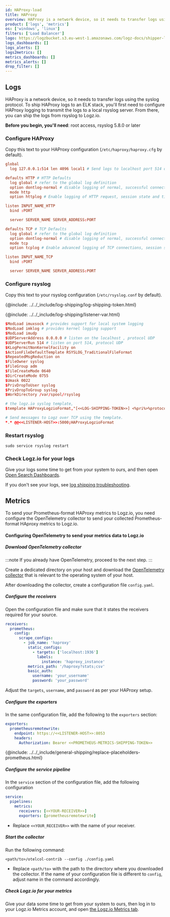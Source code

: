 ```yaml
---
id: HAProxy-load
title: HAProxy
overview: HAProxy is a network device, so it needs to transfer logs using the syslog protocol.
product: ['logs', 'metrics']
os: ['windows', 'linux']
filters: ['Load Balancer']
logo: https://logzbucket.s3.eu-west-1.amazonaws.com/logz-docs/shipper-logos/haproxy-logo.png
logs_dashboards: []
logs_alerts: []
logs2metrics: []
metrics_dashboards: []
metrics_alerts: []
drop_filter: []
---
```



## Logs

HAProxy is a network device, so it needs to transfer logs using the syslog protocol.
To ship HAProxy logs to an ELK stack, you'll first need to configure HAProxy logging to transmit the logs to a local rsyslog server.
From there, you can ship the logs from rsyslog to Logz.io.



**Before you begin, you'll need**:
root access,
rsyslog 5.8.0 or later

 

### Configure HAProxy

Copy this text to your HAProxy configuration (`/etc/haproxy/haproxy.cfg` by default).

```conf
global
  log 127.0.0.1:514 len 4096 local1 # Send logs to localhost port 514 over UDP, facility set to ‘local1’

defaults HTTP # HTTP Defaults
  log global # refer to the global log definition
  option dontlog-normal # disable logging of normal, successful connections
  mode http
  option httplog # Enable logging of HTTP request, session state and timers

listen INPUT_NAME_HTTP
  bind :PORT

  server SERVER_NAME SERVER_ADDRESS:PORT

defaults TCP # TCP Defaults
  log global # refer to the global log definition
  option dontlog-normal # disable logging of normal, successful connections
  mode tcp
  option tcplog # Enable advanced logging of TCP connections, session state and timers

listen INPUT_NAME_TCP
  bind :PORT

  server SERVER_NAME SERVER_ADDRESS:PORT
```

### Configure rsyslog

Copy this text to your rsyslog configuration (`/etc/rsyslog.conf` by default).

{@include: ../../_include/log-shipping/log-shipping-token.html}

{@include: ../../_include/log-shipping/listener-var.html} 

```conf
$ModLoad imuxsock # provides support for local system logging
$ModLoad imklog # provides kernel logging support
$ModLoad imudp
$UDPServerAddress 0.0.0.0 # listen on the localhost , protocol UDP
$UDPServerRun 514 # listen on port 514, protocol UDP
$KLogPermitNonKernelFacility on
$ActionFileDefaultTemplate RSYSLOG_TraditionalFileFormat
$RepeatedMsgReduction on
$FileOwner syslog
$FileGroup adm
$FileCreateMode 0640
$DirCreateMode 0755
$Umask 0022
$PrivDropToUser syslog
$PrivDropToGroup syslog
$WorkDirectory /var/spool/rsyslog

# the logz.io syslog template,
$template HAProxyLogzioFormat,"[<<LOG-SHIPPING-TOKEN>>] <%pri%>%protocol-version% %timestamp:::date-rfc3339% %HOSTNAME% %app-name% %procid% %msgid% [type=haproxy] %msg%\n"

# Send messages to Logz over TCP using the template.
*.* @@<<LISTENER-HOST>>:5000;HAProxyLogzioFormat
```

### Restart rsyslog

```shell
sudo service rsyslog restart
```

### Check Logz.io for your logs

Give your logs some time to get from your system to ours, and then open [Open Search Dashboards](https://app.logz.io/#/dashboard/osd).

If you don't see your logs, see [log shipping troubleshooting]({{site.baseurl}}/user-guide/log-shipping/log-shipping-troubleshooting.html).

 ## Metrics

 To send your Prometheus-format HAProxy metrics to Logz.io, you need configure the OpenTelemetry collector to send your collected Prometheus-format HAproxy metrics to Logz.io.

#### Configuring OpenTelemetry to send your metrics data to Logz.io

##### Download OpenTelemetry collector
  
:::note
If you already have OpenTelemetry, proceed to the next step.
:::

Create a dedicated directory on your host and download the [OpenTelemetry collector](https://github.com/open-telemetry/opentelemetry-collector/releases/tag/v0.60.0) that is relevant to the operating system of your host.

After downloading the collector, create a configuration file `config.yaml`.

##### Configure the receivers
  
Open the configuration file and make sure that it states the receivers required for your source.

```yaml
receivers:
  prometheus:
    config:
      scrape_configs:
        - job_name: 'haproxy'
          static_configs:
            - targets: ['localhost:1936']
              labels:
                instance: 'haproxy_instance'
          metrics_path: '/haproxy?stats;csv'
          basic_auth:
            username: 'your_username'
            password: 'your_password'
```

Adjust the `targets`, `username`, and `password` as per your HAProxy setup.

##### Configure the exporters

In the same configuration file, add the following to the `exporters` section:
  
```yaml  
exporters:
  prometheusremotewrite:
    endpoint: https://<<LISTENER-HOST>>:8053
    headers:
      Authorization: Bearer <<PROMETHEUS-METRICS-SHIPPING-TOKEN>>
```
  
{@include: ../../_include/general-shipping/replace-placeholders-prometheus.html}

##### Configure the service pipeline
  
In the `service` section of the configuration file, add the following configuration
  
```yaml
service:
  pipelines:
    metrics:
      receivers: [<<YOUR-RECEIVER>>]
      exporters: [prometheusremotewrite]
```
* Replace `<<YOUR_RECEIVER>>` with the name of your receiver.



##### Start the collector

Run the following command:

```shell
<path/to>/otelcol-contrib --config ./config.yaml
```

* Replace `<path/to>` with the path to the directory where you downloaded the collector. If the name of your configuration file is different to `config`, adjust name in the command accordingly.

##### Check Logz.io for your metrics

Give your data some time to get from your system to ours, then log in to your Logz.io Metrics account, and open [the Logz.io Metrics tab](https://app.logz.io/#/dashboard/metrics/).


 


